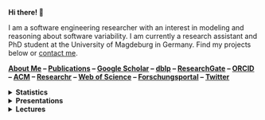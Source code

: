 **Hi there! 👋**

I am a software engineering researcher with an interest in modeling and reasoning about software variability.
I am currently a research assistant and PhD student at the University of Magdeburg in Germany.
Find my projects below or [contact me](mailto:kuiter@ovgu.de).

**[About Me](https://www.dbse.ovgu.de/Mitarbeiter/Elias+Kuiter.html)
– [Publications](https://www.dbse.ovgu.de/Mitarbeiter/Elias+Kuiter/Publikationen.html)
– [Google Scholar](https://scholar.google.de/citations?user=iEVEpeIAAAAJ)
– [dblp](https://dblp.uni-trier.de/pid/226/7719.html)
– [ResearchGate](https://www.researchgate.net/profile/Elias_Kuiter)
– [ORCID](https://orcid.org/0000-0003-0429-2461)
– [ACM](https://dl.acm.org/profile/99659308621)
– [Researchr](https://conf.researchr.org/profile/eliaskuiter)
– [Web of Science](https://www.webofscience.com/wos/author/record/IAN-0538-2023)
– [Forschungsportal](https://forschung-sachsen-anhalt.de/pl/kuiter-117313)
– [Twitter](https://twitter.com/ekuiter)**

<details>
  <summary><strong>Statistics</strong></summary>
  <picture>
    <source media="(prefers-color-scheme: dark)" srcset="https://github-readme-stats.vercel.app/api?username=ekuiter&count_private=true&show_icons=true&hide_title=true&hide_rank=true&theme=dracula">
    <img src="https://github-readme-stats.vercel.app/api?username=ekuiter&count_private=true&show_icons=true&hide_title=true&hide_rank=true">
  </picture>
</details>

<details>
  <summary><strong>Presentations</strong></summary>
  <table>
  <tr>
  <td><a href="https://raw.githubusercontent.com/SoftVarE-Group/Slides/main/2024/2024-02-07-FM-Complexity.pdf"><img src="./thumbnails/2024-02-07-FM-Complexity.png" width=500></a></td>
  <td><a href="https://raw.githubusercontent.com/SoftVarE-Group/Slides/main/2023/2023-07-04-SAT-Tseitin.pdf"><img src="./thumbnails/2023-07-04-SAT-Tseitin.png" width=500></a>
  </td>
  </tr><tr>
  <td><a href="https://raw.githubusercontent.com/SoftVarE-Group/Slides/main/2023/2023-02-22-SE-Tseitin.pdf"><img src="./thumbnails/2023-02-22-SE-Tseitin.png" width=500></a></td>
  <td><a href="https://raw.githubusercontent.com/ekuiter/variED-meta/master/se23-slides.pdf"><img src="./thumbnails/2023-02-22-SE-variED.png" width=500></a></td>
  </tr><tr>
  <td><a href="https://raw.githubusercontent.com/SoftVarE-Group/Slides/main/2022/2022-10-13-ASE-Tseitin.pdf"><img src="./thumbnails/2022-10-13-ASE-Tseitin.png" width=500></a></td>
  <td><a href="https://raw.githubusercontent.com/SoftVarE-Group/Slides/main/2022/2022-03-31-FOSD-Tseitin.pdf"><img src="./thumbnails/2022-03-31-FOSD-Tseitin.png" width=500></a></td>
  </tr><tr>
  <td><a href="https://raw.githubusercontent.com/ekuiter/KeYPl/master/VaMoS 2022 Presentation.pdf"><img src="./thumbnails/2022-02-24-VaMoS-KeYPl.png" width=500></a></td>
  <td><a href="https://raw.githubusercontent.com/ekuiter/pignap-case-study/master/SPLC 2021 Presentation.pdf"><img src="./thumbnails/2021-09-07-SPLC-PigNap.png" width=500></a></td>
  </tr><tr>
  <td><a href="https://raw.githubusercontent.com/ekuiter/variED-meta/master/splc19-foundations-slides.pdf"><img src="./thumbnails/2019-09-12-SPLC-variED.png" width=500></a></td>
  <td><a href="https://raw.githubusercontent.com/ekuiter/variED-meta/master/thesis-slides.pdf"><img src="./thumbnails/2019-04-23-Bachelor-Thesis-Defense.png" width=500></a></td>
  </tr><tr>
  <td><a href="https://raw.githubusercontent.com/ekuiter/variED-meta/master/fosd19-slides.pdf"><img src="./thumbnails/2019-03-12-FOSD-variED.png" width=500></a></td>
  <td><a href="https://raw.githubusercontent.com/ekuiter/PCLocator/master/splc18-pclocator-slides.pdf"><img src="./thumbnails/2018-09-12-SPLC-PCLocator.png" width=500></a></td>
  </tr><tr>
  <td><a href="https://raw.githubusercontent.com/ekuiter/uvr2web-spl/master/2018-09-12-SPLC-Getting-Rid.pdf"><img src="./thumbnails/2018-09-12-SPLC-Getting-Rid.png" width=500></a></td>
  </tr>
  </table>
</details>

<details>
  <summary><strong>Lectures</strong></summary>
  
  - [**Course on Software Product Lines**](https://github.com/SoftVarE-Group/Course-on-Software-Product-Lines)
    - [SPL04a Feature Models and Configurations](https://www.youtube.com/watch?v=WbhaXgkFLH4&list=PL4hJhdKDPIxha8So7muX2zfNUU8NBoiu3&index=11)
    - [SPL04b Transforming Feature Models](https://www.youtube.com/watch?v=KJ620XysK28&list=PL4hJhdKDPIxha8So7muX2zfNUU8NBoiu3&index=12)
    - [SPL04c Analyzing Feature Models](https://www.youtube.com/watch?v=OpSaA1Nt56w&list=PL4hJhdKDPIxha8So7muX2zfNUU8NBoiu3&index=13)
    - [SPL10a Analysis Strategies](https://www.youtube.com/watch?v=W_PtKtG4MTo&list=PL4hJhdKDPIxha8So7muX2zfNUU8NBoiu3&index=29)
    - [SPL10b Analyzing Feature Mappings](https://www.youtube.com/watch?v=lfnsBacENHU&list=PL4hJhdKDPIxha8So7muX2zfNUU8NBoiu3&index=30)
    - [SPL10c Analyzing Variable Code](https://www.youtube.com/watch?v=ICb1xShuicY&list=PL4hJhdKDPIxha8So7muX2zfNUU8NBoiu3&index=31)
</details>